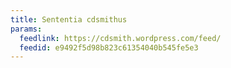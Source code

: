 ```yaml
---
title: Sententia cdsmithus
params:
  feedlink: https://cdsmith.wordpress.com/feed/
  feedid: e9492f5d98b823c61354040b545fe5e3
---
```

